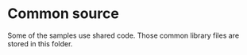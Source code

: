 # Common source

Some of the samples use shared code. Those common library files are stored in this folder.
